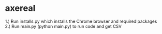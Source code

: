 # axereal

<ls>
1.) Run installs.py which installs the Chrome browser and required packages 
2.) Run main.py (python main.py) to run code and get CSV
</ls>
